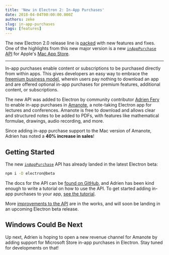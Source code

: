 ```yaml
---
title: 'New in Electron 2: In-App Purchases'
date: 2018-04-04T00:00:00.000Z
authors: zeke
slug: in-app-purchases
tags: [features]
---
```


The new Electron 2.0 release line is [packed](https://github.com/electron/electron/releases/tag/v2.0.0-beta.1) with new features and fixes. One of the highlights from this new major version is a new
[`inAppPurchase` API](https://github.com/electron/electron/blob/master/docs/api/in-app-purchase.md)
for Apple's [Mac App Store](https://support.apple.com/en-us/HT202023).

---

In-app purchases enable content or subscriptions to be purchased directly
from within apps. This gives developers an easy way to embrace the
[freemium business model](https://developer.apple.com/app-store/freemium-business-model/),
wherein users pay nothing to download an app and are offered optional
in-app purchases for premium features, additional content, or subscriptions.

The new API was added to Electron by community contributor
[Adrien Fery](https://github.com/AdrienFery) to enable in-app purchases in
[Amanote](https://amanote.com/), a note-taking Electron app for lectures and
conferences. Amanote is free to download and allows clear and structured notes
to be added to PDFs, with features like mathematical formulae, drawings, audio
recording, and more.

Since adding in-app purchase support to the Mac version of Amanote, Adrien
has noted a **40% increase in sales**!

## Getting Started

The new [`inAppPurchase`](https://github.com/electron/electron/blob/master/docs/api/in-app-purchase.md) API has already landed in the latest Electron beta:

```sh
npm i -D electron@beta
```

The docs for the API can be [found on GitHub](https://github.com/electron/electron/blob/master/docs/api/in-app-purchase.md),
and Adrien has been kind enough to write a tutorial on how to use the API. To
get started adding in-app purchases to your app, [see the tutorial](https://github.com/AdrienFery/electron/blob/a69bbe882aed1a5aee2b7910afe09900275b2bf6/docs/tutorial/in-app-purchases.md).

More [improvements to the API](https://github.com/electron/electron/pull/12464)
are in the works, and will soon be landing in an upcoming Electron beta release.

## Windows Could Be Next

Up next, Adrien is hoping to open a new revenue channel for Amanote by adding
support for Microsoft Store in-app purchases in Electron. Stay tuned for
developments on that!
